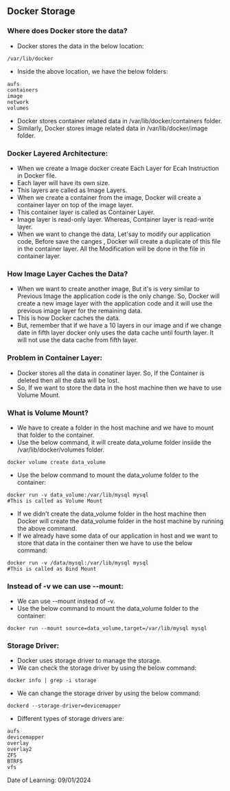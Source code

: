 ## Docker Storage

### Where does Docker store the data?

- Docker stores the data in the below location:
```
/var/lib/docker
```
- Inside the above location, we have the below folders:
```
aufs
containers
image
network
volumes
```
- Docker stores container related data in /var/lib/docker/containers folder.
- Similarly, Docker stores image related data in /var/lib/docker/image folder.

### Docker Layered Architecture:

- When we create a Image docker create Each Layer for Ecah Instruction in Docker file.
- Each layer will have its own size.
- This layers are called as Image Layers.
- When we create a container from the image, Docker will create a container layer on top of the image layer.
- This container layer is called as Container Layer.
- Image layer is read-only layer. Whereas, Container layer is read-write layer.
- When we want to change the data, Let'say to modify our application code, Before save the canges , Docker will create a duplicate of this file in the container layer. All the Modification will be done in the file in container layer.

### How Image Layer Caches the Data?

- When we want to create another image, But it's is very similar to Previous Image the application code is the only change. So, Docker will create a new image layer with the application code and it will use the previous image layer for the remaining data.
- This is how Docker caches the data.
- But, remember that if we have a 10 layers in our image and if we change date in fifth layer docker only uses the data cache until fourth layer. It will not use the data cache from fifth layer.

### Problem in Container Layer:

- Docker stores all the data in conatiner layer. So, If the Container is deleted then all the data will be lost.
- So, If we want to store the data in the host machine then we have to use Volume Mount.

### What is Volume Mount?

- We have to create a folder in the host machine and we have to mount that folder to the container.
- Use the below command, it will create data_volume folder insiide the /var/lib/docker/volumes folder.
```
docker volume create data_volume
```
- Use the below command to mount the data_volume folder to the container:
```
docker run -v data_volume:/var/lib/mysql mysql 
#This is called as Volume Mount
```
- If we didn't create the data_volume folder in the host machine then Docker will create the data_volume folder in the host machine by running the above command.
- If we already have some data of our application in host and we want to store that data in the container then we have to use the below command:
```
docker run -v /data/mysql:/var/lib/mysql mysql
#This is called as Bind Mount
```

### Instead of -v we can use --mount:

- We can use --mount instead of -v.
- Use the below command to mount the data_volume folder to the container:
```
docker run --mount source=data_volume,target=/var/lib/mysql mysql
```

### Storage Driver:

- Docker uses storage driver to manage the storage.
- We can check the storage driver by using the below command:
```
docker info | grep -i storage
```
- We can change the storage driver by using the below command:
```
dockerd --storage-driver=devicemapper
```
- Different types of storage drivers are:
```
aufs
devicemapper
overlay
overlay2
ZFS
BTRFS
vfs
```

Date of Learning: 09/01/2024



